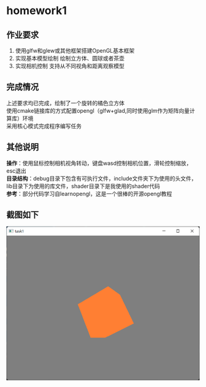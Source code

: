# homework1

## 作业要求

1. 使用glfw和glew或其他框架搭建OpenGL基本框架
2. 实现基本模型绘制 绘制立方体、圆球或者茶壶 
3. 实现相机控制 支持从不同视角和距离观察模型

## 完成情况

上述要求均已完成，绘制了一个旋转的橘色立方体  
使用cmake链接库的方式配置opengl（glfw+glad,同时使用glm作为矩阵向量计算库）环境  
采用核心模式完成程序编写任务

## 其他说明

**操作**：使用鼠标控制相机视角转动，键盘wasd控制相机位置，滑轮控制缩放，esc退出  
**目录结构**：debug目录下包含有可执行文件，include文件夹下为使用的头文件，lib目录下为使用的库文件，shader目录下是我使用的shader代码  
**参考**：部分代码学习自learnopengl，这是一个很棒的开源opengl教程

## 截图如下

![](img.png)

